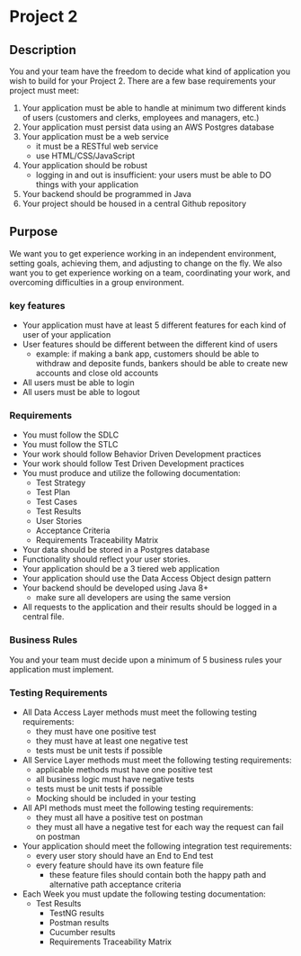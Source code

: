 # Project 2

## Description
You and your team have the freedom to decide what kind of application you wish to build for your Project 2. There are a few base requirements your project must meet:
1. Your application must be able to handle at minimum two different kinds of users (customers and clerks, employees and managers, etc.)
2. Your application must persist data using an AWS Postgres database
3. Your application must be a web service
    - it must be a RESTful web service
    - use HTML/CSS/JavaScript
4. Your application should be robust
    - logging in and out is insufficient: your users must be able to DO things with your application
5. Your backend should be programmed in Java
6. Your project should be housed in a central Github repository

## Purpose
We want you to get experience working in an independent environment, setting goals, achieving them, and adjusting to change on the fly. We also want you to get experience working on a team, coordinating your work, and overcoming difficulties in a group environment.

### key features
- Your application must have at least 5 different features for each kind of user of your application
- User features should be different between the different kind of users
    - example: if making a bank app, customers should be able to withdraw and deposite funds, bankers should be able to create new accounts and close old accounts
- All users must be able to login
- All users must be able to logout


### Requirements
- You must follow the SDLC
- You must follow the STLC
- Your work should follow Behavior Driven Development practices
- Your work should follow Test Driven Development practices
- You must produce and utilize the following documentation:
    - Test Strategy
    - Test Plan
    - Test Cases
    - Test Results
    - User Stories
    - Acceptance Criteria
    - Requirements Traceability Matrix
- Your data should be stored in a Postgres database
- Functionality should reflect your user stories.
- Your application should be a 3 tiered web application
- Your application should use the Data Access Object design pattern
- Your backend should be developed using Java 8+
    - make sure all developers are using the same version
- All requests to the application and their results should be logged in a central file.

### Business Rules
You and your team must decide upon a minimum of 5 business rules your application must implement.

### Testing Requirements
- All Data Access Layer methods must meet the following testing requirements:
    - they must have one positive test
    - they must have at least one negative test
    - tests must be unit tests if possible
- All Service Layer methods must meet the following testing requirements:
    - applicable methods must have one positive test
    - all business logic must have negative tests
    - tests must be unit tests if possible
    - Mocking should be included in your testing
- All API methods must meet the following testing requirements:
    - they must all have a positive test on postman
    - they must all have a negative test for each way the request can fail on postman
- Your application should meet the following integration test requirements:
    - every user story should have an End to End test
    - every feature should have its own feature file
        - these feature files should contain both the happy path and alternative path acceptance criteria
- Each Week you must update the following testing documentation:
    - Test Results
        - TestNG results
        - Postman results
        - Cucumber results
        - Requirements Traceability Matrix